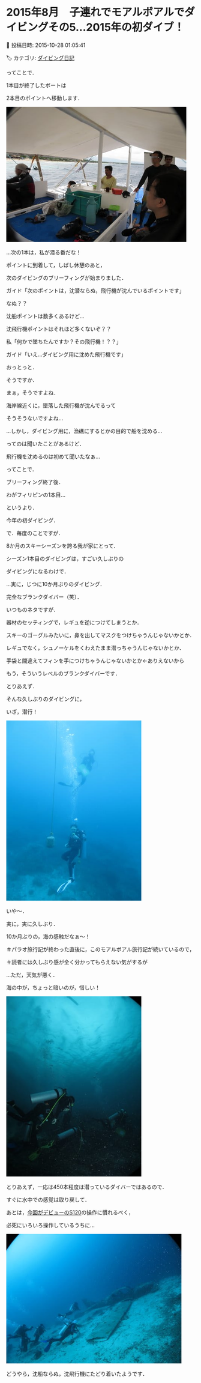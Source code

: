 # 2015年8月　子連れでモアルボアルでダイビングその5…2015年の初ダイブ！

📅 投稿日時: 2015-10-28 01:05:41

🏷️ カテゴリ: [ダイビング日記](ce3a7a8d424d112fce83ee85c81a0e344.md)

ってことで．


1本目が終了したボートは


2本目のポイントへ移動します．




![19e67888d45a853c52060c895644b456.jpg](images/19e67888d45a853c52060c895644b456.jpg)




…次の1本は，私が潜る番だな！


ポイントに到着して，しばし休憩のあと，


次のダイビングのブリーフィングが始まりました．





ガイド「次のポイントは，沈潜ならぬ，飛行機が沈んでいるポイントです」





なぬ？？


沈船ポイントは数多くあるけど…


沈飛行機ポイントはそれほど多くないぞ？？





私「何かで墜ちたんですか？その飛行機！？？」





ガイド「いえ…ダイビング用に沈めた飛行機です」





おっとっと．


そうですか．


まぁ，そうですよね．


海岸線近くに，墜落した飛行機が沈んでるって


そうそうないですよね…





…しかし，ダイビング用に，漁礁にするとかの目的で船を沈める…


ってのは聞いたことがあるけど．


飛行機を沈めるのは初めて聞いたなぁ…





ってことで．


ブリーフィング終了後．





わがフィリピンの1本目…


というより．


今年の初ダイビング．





で．毎度のことですが．


8か月のスキーシーズンを誇る我が家にとって．


シーズン1本目のダイビングは，すごい久しぶりの


ダイビングになるわけで．


…実に，じつに10か月ぶりのダイビング．


完全なブランクダイバー（笑）．





いつものネタですが．


器材のセッティングで，レギュを逆につけてしまうとか．


スキーのゴーグルみたいに，鼻を出してマスクをつけちゃうんじゃないかとか．


レギュでなく，シュノーケルをくわえたまま潜っちゃうんじゃないかとか．


手袋と間違えてフィンを手につけちゃうんじゃないかとか←ありえないから


もう，そういうレベルのブランクダイバーです．





とりあえず．


そんな久しぶりのダイビングに，


いざ，潜行！




![55b7194115d05fb744e110c57effcf10.jpg](images/55b7194115d05fb744e110c57effcf10.jpg)







いや～．


実に，実に久しぶり．


10か月ぶりの，海の感触だなぁ～！


＃パラオ旅行記が終わった直後に，このモアルボアル旅行記が続いているので，


＃読者には久しぶり感が全く分かってもらえない気がするが





…ただ，天気が悪く．


海の中が，ちょっと暗いのが，惜しい！




![fc5af7b34d4f77c9a3b8a4f4b3870b27.jpg](images/fc5af7b34d4f77c9a3b8a4f4b3870b27.jpg)







とりあえず，一応は450本程度は潜っているダイバーではあるので．


すぐに水中での感覚は取り戻して．





あとは，[今回がデビューのS120](d20150804.md)の操作に慣れるべく，


必死にいろいろ操作しているうちに…




![a6c4e214809081cd82303bfa97e71ac9.jpg](images/a6c4e214809081cd82303bfa97e71ac9.jpg)




どうやら，沈船ならぬ，沈飛行機にたどり着いたようです．
